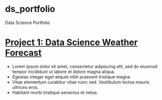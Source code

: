 # ds_portfolio
Data Science Portfolio

# [Project 1: Data Science Weather Forecast](https://github.com/edgar-cornejo/ds_portfolio)
* Lorem ipsum dolor sit amet, consectetur adipiscing elit, sed do eiusmod tempor incididunt ut labore et dolore magna aliqua.
* Egestas integer eget aliquet nibh praesent tristique magna.
* Vitae elementum curabitur vitae nunc sed. Vestibulum lectus mauris ultrices eros.
* Habitant morbi tristique senectus et netus.
